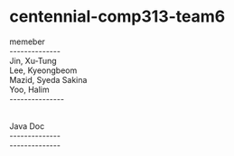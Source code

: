 ﻿# centennial-comp313-team6
 
memeber<br>
--------------<br>
Jin, Xu-Tung<br>
Lee, Kyeongbeom<br>
Mazid, Syeda Sakina<br>
Yoo, Halim<br>
---------------<br><br>

Java Doc<br>
--------------<br>
--------------<br>


